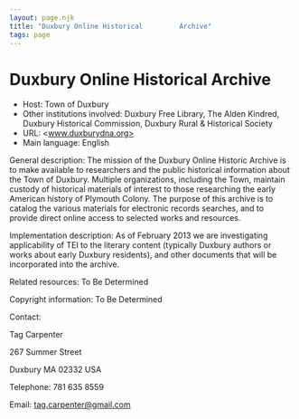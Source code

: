 ```yaml
---
layout: page.njk
title: "Duxbury Online Historical         Archive"
tags: page
---
```

# Duxbury Online Historical         Archive




* Host: Town of Duxbury
* Other institutions involved:
 Duxbury Free Library, The Alden
 Kindred, Duxbury Historical Commission, Duxbury Rural &
 Historical Society
* URL: <www.duxburydna.org>
* Main language: English



General description: The mission of the Duxbury Online
 Historic Archive is to make available to researchers and
 the public historical information about the Town of
 Duxbury. Multiple organizations, including the Town,
 maintain custody of historical materials of interest to
 those researching the early American history of Plymouth
 Colony. The purpose of this archive is to catalog the
 various materials for electronic records searches, and to
 provide direct online access to selected works and
 resources.



Implementation description:
 As of February 2013 we are
 investigating applicability of TEI to the literary content
 (typically Duxbury authors or works about early Duxbury
 residents), and other documents that will be incorporated
 into the archive.



Related resources: To Be Determined



Copyright information: To Be Determined



Contact:
 



Tag Carpenter


267 Summer Street
 
 Duxbury MA 02332 USA



Telephone: 781 635 8559



Email: [tag.carpenter@gmail.com](mailto:tag.carpenter@gmail.com)





